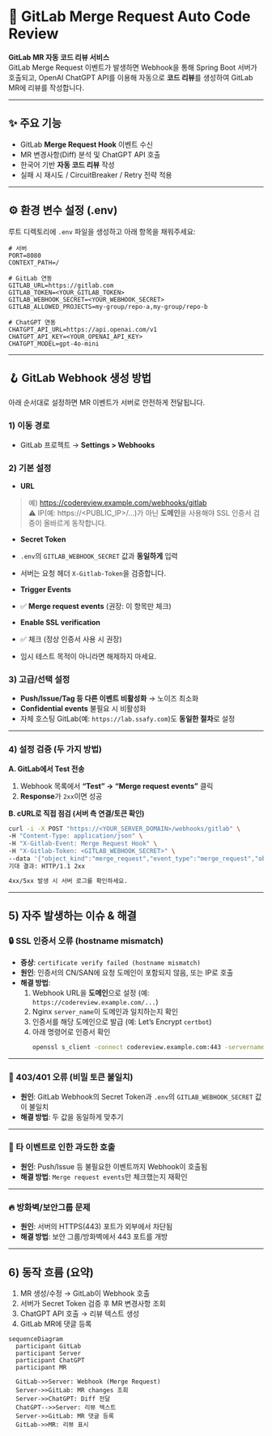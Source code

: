 # 🚀 GitLab Merge Request Auto Code Review

**GitLab MR 자동 코드 리뷰 서비스**  
GitLab Merge Request 이벤트가 발생하면 Webhook을 통해 Spring Boot 서버가 호출되고, OpenAI ChatGPT API를 이용해 자동으로 **코드 리뷰**를 생성하여 GitLab MR에 리뷰를 작성합니다.

---

## ✨ 주요 기능
- GitLab **Merge Request Hook** 이벤트 수신
- MR 변경사항(Diff) 분석 및 ChatGPT API 호출
- 한국어 기반 **자동 코드 리뷰** 작성
- 실패 시 재시도 / CircuitBreaker / Retry 전략 적용

---

## ⚙️ 환경 변수 설정 (.env)

루트 디렉토리에 `.env` 파일을 생성하고 아래 항목을 채워주세요:

```env
# 서버
PORT=8080
CONTEXT_PATH=/

# GitLab 연동
GITLAB_URL=https://gitlab.com
GITLAB_TOKEN=<YOUR_GITLAB_TOKEN>
GITLAB_WEBHOOK_SECRET=<YOUR_WEBHOOK_SECRET>
GITLAB_ALLOWED_PROJECTS=my-group/repo-a,my-group/repo-b

# ChatGPT 연동
CHATGPT_API_URL=https://api.openai.com/v1
CHATGPT_API_KEY=<YOUR_OPENAI_API_KEY>
CHATGPT_MODEL=gpt-4o-mini
```

---

## 🪝 GitLab Webhook 생성 방법

아래 순서대로 설정하면 MR 이벤트가 서버로 안전하게 전달됩니다.

### 1) 이동 경로
- GitLab 프로젝트 → **Settings > Webhooks**

### 2) 기본 설정
- **URL**
> 예) https://codereview.example.com/webhooks/gitlab  
> ⚠️ IP(예: https://<PUBLIC_IP>/...)가 아닌 **도메인**을 사용해야 SSL 인증서 검증이 올바르게 동작합니다.
- **Secret Token**
- `.env`의 `GITLAB_WEBHOOK_SECRET` 값과 **동일하게** 입력  
- 서버는 요청 헤더 `X-Gitlab-Token`을 검증합니다.

- **Trigger Events**
- ✅ **Merge request events** (권장: 이 항목만 체크)

- **Enable SSL verification**
- ✅ 체크 (정상 인증서 사용 시 권장)
- 임시 테스트 목적이 아니라면 해제하지 마세요.

### 3) 고급/선택 설정
- **Push/Issue/Tag 등 다른 이벤트 비활성화** → 노이즈 최소화
- **Confidential events** 불필요 시 비활성화
- 자체 호스팅 GitLab(예: `https://lab.ssafy.com`)도 **동일한 절차**로 설정

---

### 4) 설정 검증 (두 가지 방법)

**A. GitLab에서 Test 전송**
1. Webhook 목록에서 **“Test” → “Merge request events”** 클릭  
2. **Response**가 `2xx`이면 성공

**B. cURL로 직접 점검 (서버 측 연결/토큰 확인)**
```bash
curl -i -X POST "https://<YOUR_SERVER_DOMAIN>/webhooks/gitlab" \
-H "Content-Type: application/json" \
-H "X-Gitlab-Event: Merge Request Hook" \
-H "X-Gitlab-Token: <GITLAB_WEBHOOK_SECRET>" \
--data '{"object_kind":"merge_request","event_type":"merge_request","object_attributes":{"iid":1,"state":"opened"}}'
기대 결과: HTTP/1.1 2xx

4xx/5xx 발생 시 서버 로그를 확인하세요.
```

---

## 5) 자주 발생하는 이슈 & 해결

### 🔒 SSL 인증서 오류 (hostname mismatch)
- **증상**: `certificate verify failed (hostname mismatch)`
- **원인**: 인증서의 CN/SAN에 요청 도메인이 포함되지 않음, 또는 IP로 호출
- **해결 방법**:
  1. Webhook URL을 **도메인**으로 설정 (예: `https://codereview.example.com/...`)
  2. Nginx `server_name`이 도메인과 일치하는지 확인
  3. 인증서를 해당 도메인으로 발급 (예: Let’s Encrypt `certbot`)
  4. 아래 명령어로 인증서 확인
     ```bash
     openssl s_client -connect codereview.example.com:443 -servername codereview.example.com
     ```

---

### 🔑 403/401 오류 (비밀 토큰 불일치)
- **원인**: GitLab Webhook의 Secret Token과 `.env`의 `GITLAB_WEBHOOK_SECRET` 값이 불일치
- **해결 방법**: 두 값을 동일하게 맞추기

---

### 🔔 타 이벤트로 인한 과도한 호출
- **원인**: Push/Issue 등 불필요한 이벤트까지 Webhook이 호출됨
- **해결 방법**: `Merge request events`만 체크했는지 재확인

---

### 🔥 방화벽/보안그룹 문제
- **원인**: 서버의 HTTPS(443) 포트가 외부에서 차단됨
- **해결 방법**: 보안 그룹/방화벽에서 443 포트를 개방

---

## 6) 동작 흐름 (요약)

1. MR 생성/수정 → GitLab이 Webhook 호출  
2. 서버가 Secret Token 검증 후 MR 변경사항 조회  
3. ChatGPT API 호출 → 리뷰 텍스트 생성  
4. GitLab MR에 댓글 등록

```mermaid
sequenceDiagram
  participant GitLab
  participant Server
  participant ChatGPT
  participant MR

  GitLab->>Server: Webhook (Merge Request)
  Server->>GitLab: MR changes 조회
  Server->>ChatGPT: Diff 전달
  ChatGPT-->>Server: 리뷰 텍스트
  Server->>GitLab: MR 댓글 등록
  GitLab->>MR: 리뷰 표시
```

